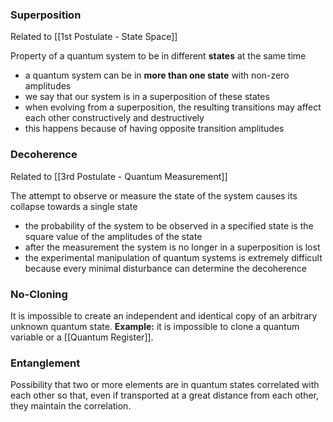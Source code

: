 ### Superposition
Related to [[1st Postulate - State Space]]

Property of a quantum system to be in different **states** at the same time
- a quantum system can be in **more than one state** with non-zero amplitudes
- we say that our system is in a superposition of these states
- when evolving from a superposition, the resulting transitions may affect each other constructively and destructively
- this happens because of having opposite transition amplitudes

### Decoherence
Related to [[3rd Postulate - Quantum Measurement]]

The attempt to observe or measure the state of the system causes its collapse towards a single state
- the probability of the system to be observed in a specified state is the square value of the amplitudes of the state
- after the measurement the system is no longer in a superposition is lost
- the experimental manipulation of quantum systems is extremely difficult because every minimal disturbance can determine the decoherence

### No-Cloning
It is impossible to create an independent and identical copy of an arbitrary unknown quantum state. 
**Example:** it is impossible to clone a quantum variable or a [[Quantum Register]]. 

### Entanglement
Possibility that two or more elements are in quantum states correlated with each other so that, even if transported at a great distance from each other, they maintain the correlation.
